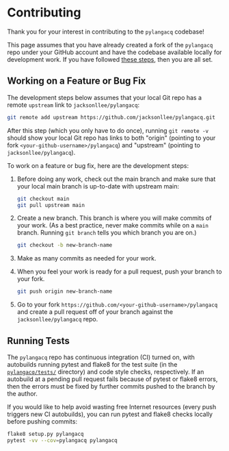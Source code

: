 # Contributing

Thank you for your interest in contributing to the `pylangacq` codebase!

This page assumes that you have already created a fork of the `pylangacq` repo
under your GitHub account and have the codebase available locally for
development work. If you have followed
[these steps](https://github.com/jacksonllee/pylangacq#development),
then you are all set.

## Working on a Feature or Bug Fix

The development steps below assumes that your local Git repo has a remote
`upstream` link to `jacksonllee/pylangacq`:
   
```bash
git remote add upstream https://github.com/jacksonllee/pylangacq.git
```

After this step (which you only have to do once),
running `git remote -v` should show your local Git repo
has links to both "origin" (pointing to your fork `<your-github-username>/pylangacq`)
and "upstream" (pointing to `jacksonllee/pylangacq`).

To work on a feature or bug fix, here are the development steps: 

1. Before doing any work, check out the main branch and
   make sure that your local main branch is up-to-date with upstream main:
   
   ```bash
   git checkout main
   git pull upstream main
   ``` 
   
2. Create a new branch. This branch is where you will make commits of your work.
   (As a best practice, never make commits while on a `main` branch.
   Running `git branch` tells you which branch you are on.)
   
   ```bash
   git checkout -b new-branch-name
   ```
   
3. Make as many commits as needed for your work.

4. When you feel your work is ready for a pull request,
   push your branch to your fork.

   ```bash
   git push origin new-branch-name
   ```
   
5. Go to your fork `https://github.com/<your-github-username>/pylangacq` and
   create a pull request off of your branch against the `jacksonllee/pylangacq` repo.

## Running Tests

The `pylangacq` repo has continuous integration (CI) turned on,
with autobuilds running pytest and flake8 for the test suite
(in the [`pylangacq/tests/`](pylangacq/tests) directory)
and code style checks, respectively.
If an autobuild at a pending pull request fails because of pytest or flake8
errors, then the errors must be fixed by further commits pushed to the branch
by the author.

If you would like to help avoid wasting free Internet resources
(every push triggers new CI autobuilds),
you can run pytest and flake8 checks locally before pushing commits:

```bash
flake8 setup.py pylangacq
pytest -vv --cov=pylangacq pylangacq
```
